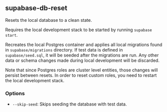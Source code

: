 ## supabase-db-reset

Resets the local database to a clean state.

Requires the local development stack to be started by running `supabase start`.

Recreates the local Postgres container and applies all local migrations found in `supabase/migrations` directory. If test data is defined in `supabase/seed.sql`, it will be seeded after the migrations are run. Any other data or schema changes made during local development will be discarded.

Note that since Postgres roles are cluster level entities, those changes will persist between resets. In order to reset custom roles, you need to restart the local development stack.

### Options

- `--skip-seed`: Skips seeding the database with test data.
